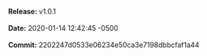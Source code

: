 **Release:** 
v1.0.1
<br><br>**Date:** 
2020-01-14 12:42:45 -0500
<br><br>**Commit:** 
2202247d0533e06234e50ca3e7198dbbcfaf1a44
